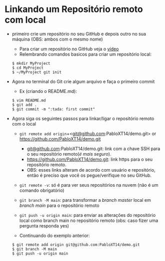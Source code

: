 # Linkando um Repositório remoto com local

* primeiro crie um repositório no seu GitHub e depois outro no sua máquina (OBS: ambos com o mesmo nome)
    - Para criar um repositório no GitHub veja o [vídeo](https://app.rocketseat.com.br/node/o-guia-estelar-de-git-hub/group/criando-repositorios/lesson/criando-repositorio-online)
    - Relembrando comandos basicos para criar um repositório local:
    ```
    $ mkdir MyProject
    $ cd MyProject
    $ ~/MyProject git init
    ```

* Agora no terminal do Git crie algum arquivo e faça o primeiro commit
    - Ex (criando o README.md):
    ```
    $ vim README.md
    $ git add .
    $ git commit -m ":tada: first commit"
    ```

* Agora siga os seguintes passos para linkar/ligar o repositório remoto com o local
    - `git remote add origin`+<git@github.com:PabloXT14/demo.git> or <https://github.com/PabloXT14/demo.git>
        - git@github.com:PabloXT14/demo.git: link com a chave SSH para o seu repositório remoto(_é mais seguro_).
        - https://github.com/PabloXT14/demo.git: link https para o seu repositório remoto.
        - OBS: esses links alteram de acordo com usuário e repositório, então é preciso que você os pegue/verifique no seu GitHub.
    - `git remote -v`: só é para ver seus repositórios na nuvem (não é um comando obrigatório)
    - `git branch -M main`: para transformar a _branch master_ local em _branch main_ para o repositório remoto
    - `git push -u origin main`: para enviar as alterações do repositório local como branch main no repositório remoto (obs: caso fizer uma pergunta responda yes)

    - Continuando do exemplo anterior:
    ```
    $ git remote add origin git@github.com:PabloXT14/demo.git
    $ git branch -M main
    $ git push -u origin main
    ```